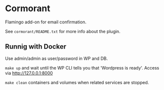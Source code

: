 # Cormorant

Flamingo add-on for email confirmation.

See `cormorant/README.txt` for more info about the plugin.

## Runnig with Docker

Use admin/admin as user/password in WP and DB.

`make up` and wait until the WP CLI tells you that 'Wordpress is ready'.
Access via http://127.0.0.1:8000

`make clean` containers and volumes when related services are stopped.
